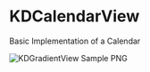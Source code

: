 KDCalendarView
==============

Basic Implementation of a Calendar


![KDGradientView Sample PNG](http://s18.postimg.org/55wgwztgp/calendar.png)

